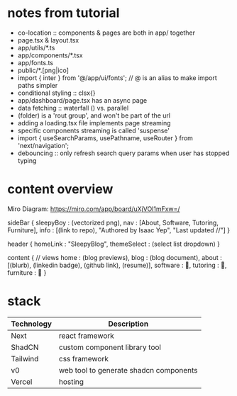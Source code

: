 # notes from tutorial
- co-location :: components & pages are both in app/ together
- page.tsx & layout.tsx
- app/utils/*.ts
- app/components/*.tsx
- app/fonts.ts
- public/*.[png|ico]
- import { inter } from '@/app/ui/fonts'; // @ is an alias to make import paths simpler
- conditional styling :: clsx{}
- app/dashboard/page.tsx has an async page
- data fetching :: waterfall () vs. parallel
- (folder) is a 'rout group', and won't be part of the url
- adding a loading.tsx file implements page streaming
- specific components streaming is called 'suspense'
- import { useSearchParams, usePathname, useRouter } from 'next/navigation';
- debouncing :: only refresh search query params when user has stopped typing

# content overview
Miro Diagram:
  https://miro.com/app/board/uXjVOl1mFxw=/

sideBar {
  sleepyBoy : (vectorized png),
  nav       : [About, Software, Tutoring, Furniture],
  info      : [(link to repo), "Authored by Isaac Yep", "Last updated <m>/<d>/<y>"]
}

header {
  homeLink    : "SleepyBlog",
  themeSelect : (select list dropdown)
}

content { // views
  home      : (blog previews),
  blog      : (blog document),
  about     : [(blurb), (linkedin badge), (github link), (resume)],
  software  : 🚧,
  tutoring  : 🚧,
  furniture : 🚧
}

# stack
| Technology   | Description                            |
|--------------|----------------------------------------|
| Next         | react framework                        |
| ShadCN       | custom component library tool          |
| Tailwind     | css framework                          |
| v0           | web tool to generate shadcn components |
| Vercel       | hosting                                |